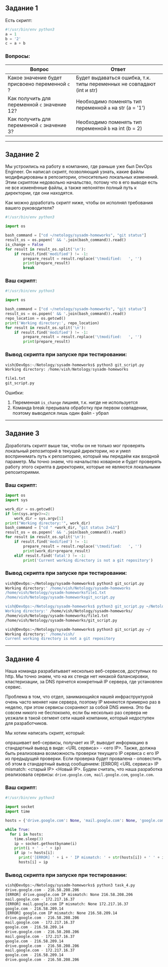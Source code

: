 ## Задание 1

Есть скрипт:
```python
#!/usr/bin/env python3
a = 1
b = '2'
c = a + b
```

### Вопросы:

| Вопрос  | Ответ |
| ------------- | ------------- |
| Какое значение будет присвоено переменной `c` ?  | Будет выдаваться ошибка, т.к. типы переменных не совпадают (int и str)  |
| Как получить для переменной `c` значение 12? | Необходимо поменять тип переменной `a` на str (a = '1')  |
| Как получить для переменной `c` значение 3? | Необходимо поменять тип переменной `b` на int (b = 2)  |

----

## Задание 2

Мы устроились на работу в компанию, где раньше уже был DevOps Engineer. Он написал скрипт, позволяющий узнать, какие файлы модифицированы в репозитории, относительно локальных изменений. Этим скриптом недовольно начальство, потому что в его выводе есть не все изменённые файлы, а также непонятен полный путь к директории, где они находятся.

Как можно доработать скрипт ниже, чтобы он исполнял требования вашего руководителя?
```python
#!/usr/bin/env python3

import os

bash_command = ["cd ~/netology/sysadm-homeworks", "git status"]
result_os = os.popen(' && '.join(bash_command)).read()
is_change = False
for result in result_os.split('\n'):
    if result.find('modified') != -1:
        prepare_result = result.replace('\tmodified:   ', '')
        print(prepare_result)
        break
```

### Ваш скрипт:
```python
#!/usr/bin/env python3

import os

bash_command = ["cd ~/netology/sysadm-homeworks", "git status"]
result_os = os.popen(' && '.join(bash_command)).read()
repo_location = os.getcwd()
print('Working directory:', repo_location)
for result in result_os.split('\n'):
    if result.find('modified') != -1:
        prepare_result = result.replace('\tmodified:   ', '')
        print(prepare_result)
```
### Вывод скрипта при запуске при тестировании:
```python
vish@DevOps:~/Netology/sysadm-homeworks$ python3 git_script.py 
Working directory: /home/vish/Netology/sysadm-homeworks

file1.txt
git_script.py
```
Ошибки:
1. Переменная `is_change` лишняя, т.к. нигде не используется
2. Команда break прерывала обработку при первом совпадении, поэтому выводился лишь один файл - убрал
---

## Задание 3

Доработать скрипт выше так, чтобы он не только мог проверять локальный репозиторий в текущей директории, но и умел воспринимать путь к репозиторию, который мы передаём как входной параметр. Мы точно знаем, что начальство коварное и будет проверять работу этого скрипта в директориях, которые не являются локальными репозиториями.

### Ваш скрипт:
```python
import os
import sys

work_dir = os.getcwd()
if len(sys.argv)>=2:
    work_dir = sys.argv[1]
print("Working directory:'", work_dir)
bash_command = ["cd " +work_dir, "git status 2>&1"]
result_os = os.popen(' && '.join(bash_command)).read()
for result in result_os.split('\n'):
    if result.find('modified') != -1:
        prepare_result = result.replace('\tmodified:   ', '')
        print(work_dir+prepare_result)
    elif result.find('fatal') != -1:
        print('Current working directory is not a git repository')
```
### Вывод скрипта при запуске при тестировании:
```bash
vish@DevOps:~/Netology/sysadm-homeworks$ python3 git_script.py
Working directory:' /home/vish/Netology/sysadm-homeworks
/home/vish/Netology/sysadm-homeworksfile1.txt
/home/vish/Netology/sysadm-homeworksgit_script.py

vish@DevOps:~/Netology/sysadm-homeworks$ python3 git_script.py ~/Netology/sysadm-homeworks/
Working directory:' /home/vish/Netology/sysadm-homeworks/
/home/vish/Netology/sysadm-homeworks/file1.txt
/home/vish/Netology/sysadm-homeworks/git_script.py

vish@DevOps:~/Netology/sysadm-homeworks$ python3 git_script.py ~/
Working directory:' /home/vish/
Current working directory is not a git repository
```

---
## Задание 4

Наша команда разрабатывает несколько веб-сервисов, доступных по http. Мы точно знаем, что на их стенде нет никакой балансировки, кластеризации, за DNS прячется конкретный IP сервера, где установлен сервис.

Проблема в том, что отдел, занимающийся нашей инфраструктурой очень часто меняет нам сервера, поэтому IP меняются примерно раз в неделю, при этом сервисы сохраняют за собой DNS имена. Это бы совсем никого не беспокоило, если бы несколько раз сервера не уезжали в такой сегмент сети нашей компании, который недоступен для разработчиков.

Мы хотим написать скрипт, который:

опрашивает веб-сервисы,
получает их IP,
выводит информацию в стандартный вывод в виде: <URL сервиса> - <его IP>.
Также, должна быть реализована возможность проверки текущего IP сервиса c его IP из предыдущей проверки. Если проверка будет провалена - оповестить об этом в стандартный вывод сообщением: [ERROR] <URL сервиса> IP mismatch: <старый IP> <Новый IP>. Будем считать, что наша разработка реализовала сервисы: `drive.google.com`,` mail.google.com`, `google.com`.

### Ваш скрипт:
```python
#!/usr/bin/env python3

import socket
import time

hosts = {'drive.google.com': None, 'mail.google.com': None, 'google.com': None}

while True:
  for i in hosts:
    time.sleep(3)
    ip = socket.gethostbyname(i)
    print(i + ' - ' + ip)
    if ip != hosts[i]:
      print('[ERROR] ' + i + ' IP mismatch: ' + str(hosts[i]) + ' ' + ip)
      hosts[i] = ip
```
### Вывод скрипта при запуске при тестировании:
```bash
vish@DevOps:~/Netology/sysadm-homeworks$ python3 task_4.py 
drive.google.com - 216.58.208.206
[ERROR] drive.google.com IP mismatch: None 216.58.208.206
mail.google.com - 172.217.16.37
[ERROR] mail.google.com IP mismatch: None 172.217.16.37
google.com - 216.58.209.14
[ERROR] google.com IP mismatch: None 216.58.209.14
drive.google.com - 216.58.208.206
mail.google.com - 172.217.16.37
google.com - 216.58.209.14
drive.google.com - 216.58.208.206
mail.google.com - 172.217.16.37
google.com - 216.58.209.14
drive.google.com - 216.58.208.206
mail.google.com - 172.217.16.37
google.com - 216.58.209.14
drive.google.com - 216.58.208.206
```
